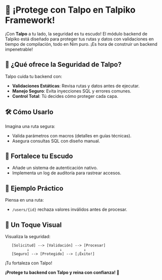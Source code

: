# 🔐 ¡Protege con Talpo en Talpiko Framework!

¡Con **Talpo** a tu lado, la seguridad es tu escudo! El módulo backend de Talpiko está diseñado para proteger tus rutas y datos con validaciones en tiempo de compilación, todo en Nim puro. ¡Es hora de construir un backend impenetrable!

## 🚀 ¿Qué ofrece la Seguridad de Talpo?
Talpo cuida tu backend con:
- **Validaciones Estáticas**: Revisa rutas y datos antes de ejecutar.
- **Manejo Seguro**: Evita inyecciones SQL y errores comunes.
- **Control Total**: Tú decides cómo proteger cada capa.

## 🛠️ Cómo Usarlo
Imagina una ruta segura:
- Valida parámetros con macros (detalles en guías técnicas).
- Asegura consultas SQL con diseño manual.

## 🌱 Fortalece tu Escudo
- Añade un sistema de autenticación nativo.
- Implementa un log de auditoría para rastrear accesos.

## 🎉 Ejemplo Práctico
Piensa en una ruta:
- `/users/{id}` rechaza valores inválidos antes de procesar.

## 🎨 Un Toque Visual
Visualiza la seguridad:
```
   [Solicitud] --> [Validación] --> [Procesar]
          ↓              ↓          ↓
   [Seguro] --> [Protegido] --> [¡Éxito!]
```
¡Tu fortaleza con Talpo!

**¡Protege tu backend con Talpo y reina con confianza! 🐾**